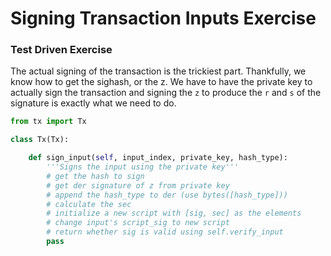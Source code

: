 
# Signing Transaction Inputs Exercise

### Test Driven Exercise

The actual signing of the transaction is the trickiest part. Thankfully, we know how to get the sighash, or the z. We have to have the private key to actually sign the transaction and signing the `z` to produce the `r` and `s` of the signature is exactly what we need to do.


```python
from tx import Tx

class Tx(Tx):

    def sign_input(self, input_index, private_key, hash_type):
        '''Signs the input using the private key'''
        # get the hash to sign
        # get der signature of z from private key
        # append the hash_type to der (use bytes([hash_type]))
        # calculate the sec
        # initialize a new script with [sig, sec] as the elements
        # change input's script_sig to new script
        # return whether sig is valid using self.verify_input
        pass
```
